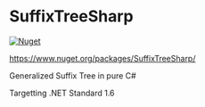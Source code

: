 # SuffixTreeSharp
[![Nuget](https://img.shields.io/nuget/v/SuffixTreeSharp)](https://www.nuget.org/packages/SuffixTreeSharp/)

<https://www.nuget.org/packages/SuffixTreeSharp/>

Generalized Suffix Tree in pure C#

Targetting .NET Standard 1.6
